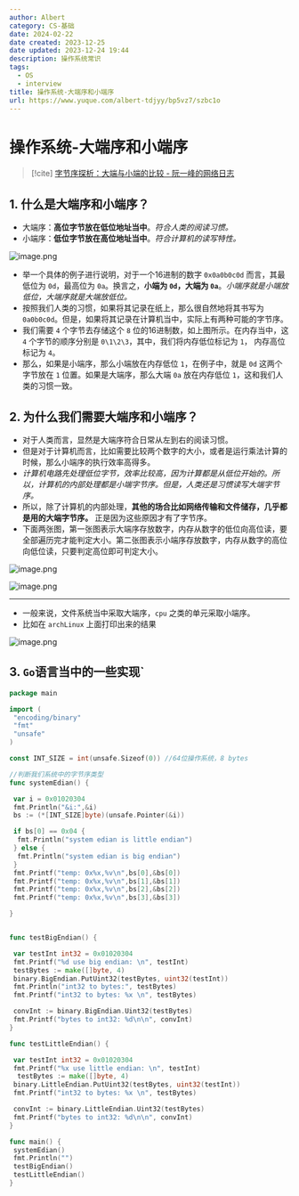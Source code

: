 ```yaml
---
author: Albert
category: CS-基础
date: 2024-02-22
date created: 2023-12-25
date updated: 2023-12-24 19:44
description: 操作系统常识
tags:
  - OS
  - interview
title: 操作系统-大端序和小端序
url: https://www.yuque.com/albert-tdjyy/bp5vz7/szbc1o
---
```


# 操作系统-大端序和小端序

> [!cite]
> [字节序探析：大端与小端的比较 - 阮一峰的网络日志](https://www.ruanyifeng.com/blog/2022/06/endianness-analysis.html)

## 1. 什么是大端序和小端序？

- 大端序：**高位字节放在低位地址当中**。*符合人类的阅读习惯。*
- 小端序：**低位字节放在高位地址当中**。*符合计算机的读写特性。*

![image.png](https://img-20221128.oss-cn-shanghai.aliyuncs.com/img-2023-05/20231224191514.png)

- 举一个具体的例子进行说明，对于一个16进制的数字 `0x0a0b0c0d` 而言，其最低位为 `0d`，最高位为 `0a`。换言之，**小端为 `0d`，大端为 `0a`**。*小端序就是小端放低位，大端序就是大端放低位。*
- 按照我们人类的习惯，如果将其记录在纸上，那么很自然地将其书写为 `0a0b0c0d`。但是，如果将其记录在计算机当中，实际上有两种可能的字节序。
- 我们需要 `4` 个字节去存储这个 `8` 位的16进制数，如上图所示。在内存当中，这 `4` 个字节的顺序分别是 `0\1\2\3`，其中，我们将内存低位标记为 `1`， 内存高位标记为 `4`。
- 那么，如果是小端序，那么小端放在内存低位 `1`，在例子中，就是 `0d` 这两个字节放在 `1` 位置。如果是大端序，那么大端 `0a` 放在内存低位 `1`，这和我们人类的习惯一致。

## 2. 为什么我们需要大端序和小端序？

- 对于人类而言，显然是大端序符合日常从左到右的阅读习惯。
- 但是对于计算机而言，比如需要比较两个数字的大小，或者是运行乘法计算的时候，那么小端序的执行效率高得多。
- *计算机电路先处理低位字节，效率比较高，因为计算都是从低位开始的。所以，计算机的内部处理都是小端字节序。但是，人类还是习惯读写大端字节序。* 
- 所以，除了计算机的内部处理，**其他的场合比如网络传输和文件储存，几乎都是用的大端字节序。** 正是因为这些原因才有了字节序。
- 下面两张图，第一张图表示大端序存放数字，内存从数字的低位向高位读，要全部遍历完才能判定大小。第二张图表示小端序存放数字，内存从数字的高位向低位读，只要判定高位即可判定大小。

![image.png](https://img-20221128.oss-cn-shanghai.aliyuncs.com/img-2023-05/20231224193409.png)

![image.png](https://img-20221128.oss-cn-shanghai.aliyuncs.com/img-2023-05/20231224193415.png)

---

- 一般来说，文件系统当中采取大端序，`cpu` 之类的单元采取小端序。
- 比如在 `archLinux` 上面打印出来的结果

![image.png](https://img-20221128.oss-cn-shanghai.aliyuncs.com/img-2023-05/20231224193818.png)

## 3. `Go`语言当中的一些实现`

```go
package main

import (
 "encoding/binary"
 "fmt"
 "unsafe"
)

const INT_SIZE = int(unsafe.Sizeof(0)) //64位操作系统，8 bytes

//判断我们系统中的字节序类型
func systemEdian() {

 var i = 0x01020304
 fmt.Println("&i:",&i)
 bs := (*[INT_SIZE]byte)(unsafe.Pointer(&i))

 if bs[0] == 0x04 {
  fmt.Println("system edian is little endian")
 } else {
  fmt.Println("system edian is big endian")
 }
 fmt.Printf("temp: 0x%x,%v\n",bs[0],&bs[0])
 fmt.Printf("temp: 0x%x,%v\n",bs[1],&bs[1])
 fmt.Printf("temp: 0x%x,%v\n",bs[2],&bs[2])
 fmt.Printf("temp: 0x%x,%v\n",bs[3],&bs[3])

}


func testBigEndian() {

 var testInt int32 = 0x01020304
 fmt.Printf("%d use big endian: \n", testInt)
 testBytes := make([]byte, 4)
 binary.BigEndian.PutUint32(testBytes, uint32(testInt))
 fmt.Println("int32 to bytes:", testBytes)
 fmt.Printf("int32 to bytes: %x \n", testBytes)

 convInt := binary.BigEndian.Uint32(testBytes)
 fmt.Printf("bytes to int32: %d\n\n", convInt)
}

func testLittleEndian() {

 var testInt int32 = 0x01020304
 fmt.Printf("%x use little endian: \n", testInt)
  testBytes := make([]byte, 4)
 binary.LittleEndian.PutUint32(testBytes, uint32(testInt))
 fmt.Printf("int32 to bytes: %x \n", testBytes)

 convInt := binary.LittleEndian.Uint32(testBytes)
 fmt.Printf("bytes to int32: %d\n\n", convInt)
}

func main() {
 systemEdian()
 fmt.Println("")
 testBigEndian()
 testLittleEndian()
}
```